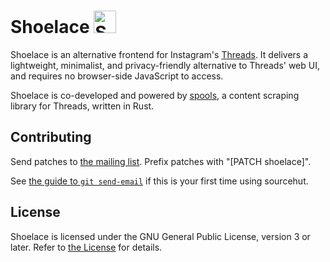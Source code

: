 # Shoelace <img src="https://git.sr.ht/~nixgoat/shoelace/blob/master/static/img/shoelace.svg" alt="Shoelace logo, showing a shoelace bent in a circle" height=36px>
Shoelace is an alternative frontend for Instagram's [Threads](https://threads.net/). It delivers a lightweight, minimalist, and privacy-friendly alternative to Threads' web UI, and requires no browser-side JavaScript to access.

Shoelace is co-developed and powered by [spools](https://git.sr.ht/~nixgoat/spools), a content scraping library for Threads, written in Rust.

## Contributing
Send patches to [the mailing list](https://lists.sr.ht/~nixgoat/public-inbox). Prefix patches with "[PATCH shoelace]".

See [the guide to `git send-email`](https://git-send-email.io) if this is your first time using sourcehut.

## License
Shoelace is licensed under the GNU General Public License, version 3 or later. Refer to
[the License](LICENSE) for details.